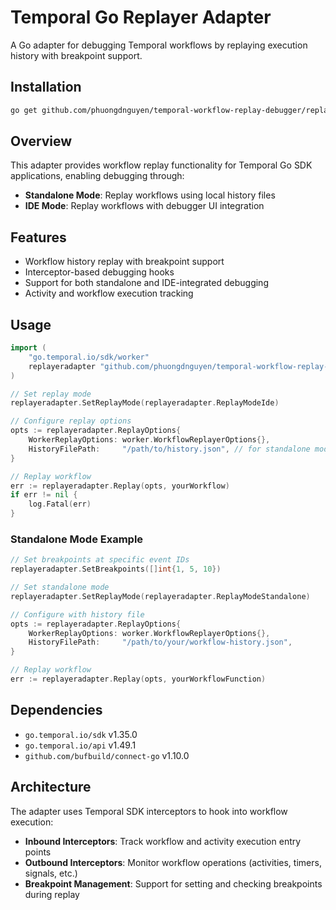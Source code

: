 # Temporal Go Replayer Adapter

A Go adapter for debugging Temporal workflows by replaying execution history with breakpoint support.

## Installation

```bash
go get github.com/phuongdnguyen/temporal-workflow-replay-debugger/replayer-adapter-go
```

## Overview

This adapter provides workflow replay functionality for Temporal Go SDK applications, enabling debugging through:

- **Standalone Mode**: Replay workflows using local history files
- **IDE Mode**: Replay workflows with debugger UI integration

## Features

- Workflow history replay with breakpoint support
- Interceptor-based debugging hooks
- Support for both standalone and IDE-integrated debugging
- Activity and workflow execution tracking

## Usage

```go
import (
    "go.temporal.io/sdk/worker"
    replayeradapter "github.com/phuongdnguyen/temporal-workflow-replay-debugger/replayer-adapter-go"
)

// Set replay mode
replayeradapter.SetReplayMode(replayeradapter.ReplayModeIde)

// Configure replay options
opts := replayeradapter.ReplayOptions{
    WorkerReplayOptions: worker.WorkflowReplayerOptions{},
    HistoryFilePath:     "/path/to/history.json", // for standalone mode
}

// Replay workflow
err := replayeradapter.Replay(opts, yourWorkflow)
if err != nil {
    log.Fatal(err)
}
```

### Standalone Mode Example

```go
// Set breakpoints at specific event IDs
replayeradapter.SetBreakpoints([]int{1, 5, 10})

// Set standalone mode
replayeradapter.SetReplayMode(replayeradapter.ReplayModeStandalone)

// Configure with history file
opts := replayeradapter.ReplayOptions{
    WorkerReplayOptions: worker.WorkflowReplayerOptions{},
    HistoryFilePath:     "/path/to/your/workflow-history.json",
}

// Replay workflow
err := replayeradapter.Replay(opts, yourWorkflowFunction)
```

## Dependencies

- `go.temporal.io/sdk` v1.35.0
- `go.temporal.io/api` v1.49.1
- `github.com/bufbuild/connect-go` v1.10.0

## Architecture

The adapter uses Temporal SDK interceptors to hook into workflow execution:

- **Inbound Interceptors**: Track workflow and activity execution entry points
- **Outbound Interceptors**: Monitor workflow operations (activities, timers, signals, etc.)
- **Breakpoint Management**: Support for setting and checking breakpoints during replay 